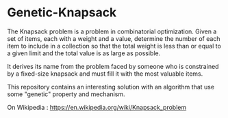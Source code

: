 # Genetic-Knapsack

The Knapsack problem is a problem in combinatorial optimization.
Given a set of items, each with a weight and a value, determine the number of each item to include in a collection so that the total weight is less than or equal to a given limit and the total value is as large as possible.

It derives its name from the problem faced by someone who is constrained by a fixed-size knapsack and must fill it with the most valuable items.

This repository contains an interesting solution with an algorithm that use some "genetic" property and mechanism.

On Wikipedia : https://en.wikipedia.org/wiki/Knapsack_problem
